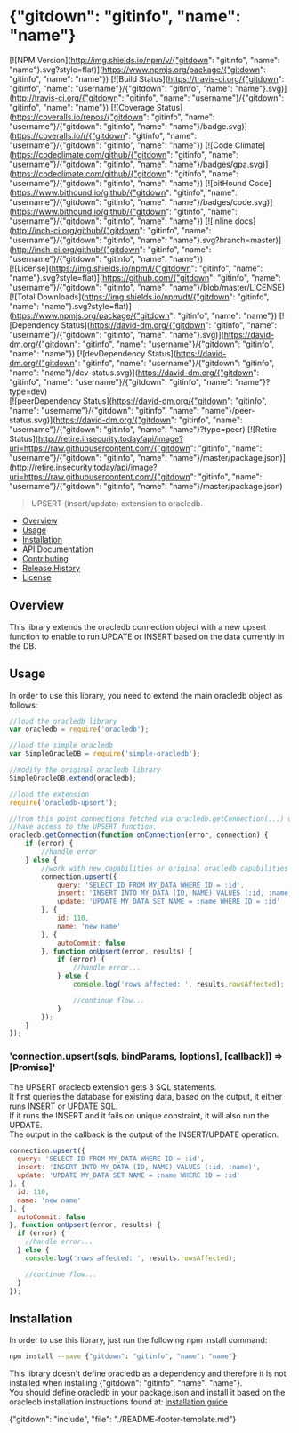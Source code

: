 # {"gitdown": "gitinfo", "name": "name"}

[![NPM Version](http://img.shields.io/npm/v/{"gitdown": "gitinfo", "name": "name"}.svg?style=flat)](https://www.npmjs.org/package/{"gitdown": "gitinfo", "name": "name"}) [![Build Status](https://travis-ci.org/{"gitdown": "gitinfo", "name": "username"}/{"gitdown": "gitinfo", "name": "name"}.svg)](http://travis-ci.org/{"gitdown": "gitinfo", "name": "username"}/{"gitdown": "gitinfo", "name": "name"}) [![Coverage Status](https://coveralls.io/repos/{"gitdown": "gitinfo", "name": "username"}/{"gitdown": "gitinfo", "name": "name"}/badge.svg)](https://coveralls.io/r/{"gitdown": "gitinfo", "name": "username"}/{"gitdown": "gitinfo", "name": "name"}) [![Code Climate](https://codeclimate.com/github/{"gitdown": "gitinfo", "name": "username"}/{"gitdown": "gitinfo", "name": "name"}/badges/gpa.svg)](https://codeclimate.com/github/{"gitdown": "gitinfo", "name": "username"}/{"gitdown": "gitinfo", "name": "name"}) [![bitHound Code](https://www.bithound.io/github/{"gitdown": "gitinfo", "name": "username"}/{"gitdown": "gitinfo", "name": "name"}/badges/code.svg)](https://www.bithound.io/github/{"gitdown": "gitinfo", "name": "username"}/{"gitdown": "gitinfo", "name": "name"}) [![Inline docs](http://inch-ci.org/github/{"gitdown": "gitinfo", "name": "username"}/{"gitdown": "gitinfo", "name": "name"}.svg?branch=master)](http://inch-ci.org/github/{"gitdown": "gitinfo", "name": "username"}/{"gitdown": "gitinfo", "name": "name"})<br>
[![License](https://img.shields.io/npm/l/{"gitdown": "gitinfo", "name": "name"}.svg?style=flat)](https://github.com/{"gitdown": "gitinfo", "name": "username"}/{"gitdown": "gitinfo", "name": "name"}/blob/master/LICENSE) [![Total Downloads](https://img.shields.io/npm/dt/{"gitdown": "gitinfo", "name": "name"}.svg?style=flat)](https://www.npmjs.org/package/{"gitdown": "gitinfo", "name": "name"}) [![Dependency Status](https://david-dm.org/{"gitdown": "gitinfo", "name": "username"}/{"gitdown": "gitinfo", "name": "name"}.svg)](https://david-dm.org/{"gitdown": "gitinfo", "name": "username"}/{"gitdown": "gitinfo", "name": "name"}) [![devDependency Status](https://david-dm.org/{"gitdown": "gitinfo", "name": "username"}/{"gitdown": "gitinfo", "name": "name"}/dev-status.svg)](https://david-dm.org/{"gitdown": "gitinfo", "name": "username"}/{"gitdown": "gitinfo", "name": "name"}?type=dev)<br>
[![peerDependency Status](https://david-dm.org/{"gitdown": "gitinfo", "name": "username"}/{"gitdown": "gitinfo", "name": "name"}/peer-status.svg)](https://david-dm.org/{"gitdown": "gitinfo", "name": "username"}/{"gitdown": "gitinfo", "name": "name"}?type=peer) [![Retire Status](http://retire.insecurity.today/api/image?uri=https://raw.githubusercontent.com/{"gitdown": "gitinfo", "name": "username"}/{"gitdown": "gitinfo", "name": "name"}/master/package.json)](http://retire.insecurity.today/api/image?uri=https://raw.githubusercontent.com/{"gitdown": "gitinfo", "name": "username"}/{"gitdown": "gitinfo", "name": "name"}/master/package.json)

> UPSERT (insert/update) extension to oracledb.

* [Overview](#overview)
* [Usage](#usage)
* [Installation](#installation)
* [API Documentation](docs/api.md)
* [Contributing](.github/CONTRIBUTING.md)
* [Release History](#history)
* [License](#license)

<a name="overview"></a>
## Overview
This library extends the oracledb connection object with a new upsert function to enable to run UPDATE or INSERT based on the
data currently in the DB.

<a name="usage"></a>
## Usage
In order to use this library, you need to extend the main oracledb object as follows:

```js
//load the oracledb library
var oracledb = require('oracledb');

//load the simple oracledb
var SimpleOracleDB = require('simple-oracledb');

//modify the original oracledb library
SimpleOracleDB.extend(oracledb);

//load the extension
require('oracledb-upsert');

//from this point connections fetched via oracledb.getConnection(...) or pool.getConnection(...)
//have access to the UPSERT function.
oracledb.getConnection(function onConnection(error, connection) {
    if (error) {
        //handle error
    } else {
        //work with new capabilities or original oracledb capabilities
        connection.upsert({
            query: 'SELECT ID FROM MY_DATA WHERE ID = :id',
            insert: 'INSERT INTO MY_DATA (ID, NAME) VALUES (:id, :name)',
            update: 'UPDATE MY_DATA SET NAME = :name WHERE ID = :id'
        }, {
            id: 110,
            name: 'new name'
        }, {
            autoCommit: false
        }, function onUpsert(error, results) {
            if (error) {
                //handle error...
            } else {
                console.log('rows affected: ', results.rowsAffected);

                //continue flow...
            }
        });
    }
});
```

### 'connection.upsert(sqls, bindParams, [options], [callback]) ⇒ [Promise]'
The UPSERT oracledb extension gets 3 SQL statements.<br>
It first queries the database for existing data, based on the output, it either runs INSERT or UPDATE SQL.<br>
If it runs the INSERT and it fails on unique constraint, it will also run the UPDATE.<br>
The output in the callback is the output of the INSERT/UPDATE operation.

```js
connection.upsert({
  query: 'SELECT ID FROM MY_DATA WHERE ID = :id',
  insert: 'INSERT INTO MY_DATA (ID, NAME) VALUES (:id, :name)',
  update: 'UPDATE MY_DATA SET NAME = :name WHERE ID = :id'
}, {
  id: 110,
  name: 'new name'
}, {
  autoCommit: false
}, function onUpsert(error, results) {
  if (error) {
    //handle error...
  } else {
    console.log('rows affected: ', results.rowsAffected);

    //continue flow...
  }
});
```

<a name="installation"></a>
## Installation
In order to use this library, just run the following npm install command:

```sh
npm install --save {"gitdown": "gitinfo", "name": "name"}
```

This library doesn't define oracledb as a dependency and therefore it is not installed when installing {"gitdown": "gitinfo", "name": "name"}.<br>
You should define oracledb in your package.json and install it based on the oracledb installation instructions found at: [installation guide](https://github.com/oracle/node-oracledb/blob/master/INSTALL.md)

{"gitdown": "include", "file": "./README-footer-template.md"}
